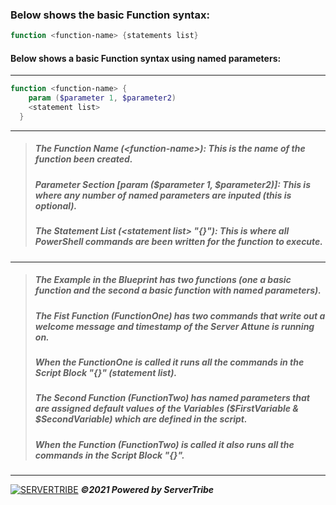 ### **Below shows the basic Function syntax:**
```powershell
function <function-name> {statements list}
```
#### **Below shows a basic Function syntax using named parameters:**
---
```powershell
function <function-name> {
    param ($parameter 1, $parameter2)
    <statement list>
  }
```
---
> ##### The Function Name *(\<function-name>)*: This is the name of the function been created.
> ##### Parameter Section *[param (\$parameter 1, $parameter2)]*: This is where any number of named parameters are inputed (this is optional).
> ##### The Statement List *(\<statement list> "{}")*: This is where all PowerShell commands are been written for the function to execute.
---
> ##### The Example in the Blueprint has two functions (one a basic function and the second a basic function with named parameters).
> ##### The Fist Function *(FunctionOne)* has two commands that write out a welcome message and timestamp of the Server Attune is running on.
> ##### When the FunctionOne is called it runs all the commands in the Script Block "{}" *(statement list)*.
> ##### The Second Function (FunctionTwo) has named parameters that are assigned default values of the Variables *(\$FirstVariable & $SecondVariable)* which are defined in the script.
> ##### When the Function *(FunctionTwo)* is called it also runs all the commands in the Script Block "{}".
---
[![SERVERTRIBE](https://www.servertribe.com/wp-content/themes/mars/assets/images/attune_logo.svg)](https://www.servertribe.com/)
***&copy;2021 Powered by ServerTribe***